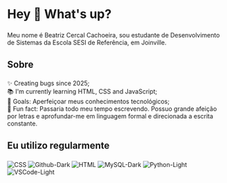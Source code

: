 <h1 align="left">Hey 👋 What's up?</h1>

###

<p align="left">Meu nome é Beatriz Cercal Cachoeira, sou estudante de Desenvolvimento de Sistemas da Escola SESI de Referência, em Joinville.</p>

###

<h2 align="left">Sobre</h2>

###

<p align="left">✨ Creating bugs since 2025;<br>📚 I'm currently learning HTML, CSS and JavaScript;<br>🎯 Goals: Aperfeiçoar meus conhecimentos tecnológicos;<br>🎲 Fun fact: Passaria todo meu tempo escrevendo. Possuo grande afeição por letras e aprofundar-me em linguagem formal e direcionada a escrita constante.</p>

###

<h2 align="left">Eu utilizo regularmente</h2>

###
![CSS](https://github.com/user-attachments/assets/639f8713-f0c7-4900-b7fc-3447c7616d3f) 
![Github-Dark](https://github.com/user-attachments/assets/56e9a89a-f278-4ce9-a3e9-843e4662cf1c)
![HTML](https://github.com/user-attachments/assets/cb17c5c7-3e66-467d-82a4-3477e1934795)
![MySQL-Dark](https://github.com/user-attachments/assets/91454d7b-dfb0-4258-a85e-228c066abafe)
![Python-Light](https://github.com/user-attachments/assets/543a2bc0-55d6-45c6-9283-ef4d5a60fb5d)
![VSCode-Light](https://github.com/user-attachments/assets/e69b7e4e-8880-4328-a5a6-30f62ea0e4d5)






###
